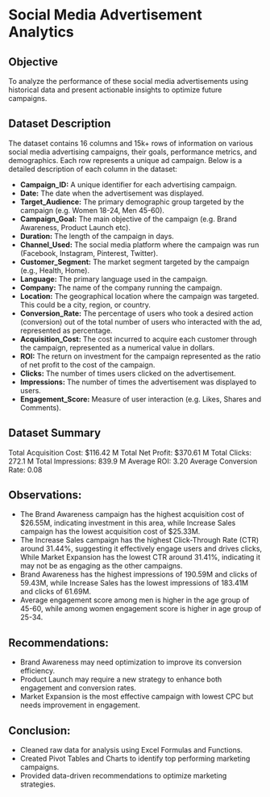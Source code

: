 # Social Media Advertisement Analytics

## Objective 
To analyze the performance of these social media advertisements using historical data and present actionable insights to optimize future campaigns. 

## Dataset Description
The dataset contains 16 columns and 15k+ rows of information on various social media advertising campaigns, their goals, performance metrics, and demographics. Each row represents a unique ad campaign. Below is a detailed description of each column in the dataset: 
- **Campaign_ID:** A unique identifier for each advertising campaign. 
- **Date:** The date when the advertisement was displayed. 
- **Target_Audience:** The primary demographic group targeted by the campaign (e.g. Women 18-24, Men 45-60). 
- **Campaign_Goal:** The main objective of the campaign (e.g. Brand Awareness, Product Launch etc).
- **Duration:** The length of the campaign in days. 
- **Channel_Used:** The social media platform where the campaign was run (Facebook, Instagram, Pinterest, Twitter). 
- **Customer_Segment:** The market segment targeted by the campaign (e.g., Health, Home). 
- **Language:** The primary language used in the campaign. 
- **Company:** The name of the company running the campaign. 
- **Location:** The geographical location where the campaign was targeted. This could be a city, region, or country. 
- **Conversion_Rate:** The percentage of users who took a desired action (conversion) out of the total number of users who interacted with the ad, represented as percentage. 
- **Acquisition_Cost:** The cost incurred to acquire each customer through the campaign, represented as a numerical value in dollars. 
- **ROI:** The return on investment for the campaign represented as the ratio of net profit to the cost of the campaign. 
- **Clicks:** The number of times users clicked on the advertisement. 
- **Impressions:** The number of times the advertisement was displayed to users. 
- **Engagement_Score:**  Measure of user interaction (e.g. Likes, Shares and Comments).

## Dataset Summary
Total Acquisition Cost: $116.42 M
Total Net Profit: $370.61 M
Total Clicks: 272.1 M
Total Impressions: 839.9 M
Average ROI: 3.20
Average Conversion Rate: 0.08

## Observations:
- The Brand Awareness campaign has the highest acquisition cost of $26.55M, indicating investment in this area, while Increase Sales campaign has the lowest acquisition cost of $25.33M.
- The Increase Sales campaign has the highest Click-Through Rate (CTR) around 31.44%, suggesting it effectively engage users and drives clicks, While Market Expansion has the lowest CTR around 31.41%, indicating it may not be as engaging as the other campaigns.
- Brand Awareness has the highest impressions of 190.59M and clicks of 59.43M, while Increase Sales has the lowest impressions of 183.41M and clicks of 61.69M.
- Average engagement score among men is higher in the age group of 45-60, while among women engagement score is higher in age group of 25-34.

## Recommendations:
- Brand Awareness may need optimization to improve its conversion efficiency.
- Product Launch may require a new strategy to enhance both engagement and conversion rates.
- Market Expansion is the most effective campaign with lowest CPC but needs improvement in engagement.

## Conclusion:
- Cleaned raw data for analysis using Excel Formulas and Functions.
- Created Pivot Tables and Charts to identify top performing marketing campaigns.
- Provided data-driven recommendations to optimize marketing strategies.

